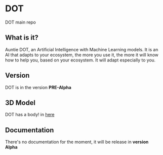 # DOT 
DOT main repo

## What is it?
Auntie DOT, an Artificial Intelligence with Machine Learning models. It is an AI that adapts to your ecosystem, the more you use it, the more it will know how to 
help you, based on your ecosystem. It will adapt especially to you.

## Version 
DOT is in the version **PRE-Alpha**

## 3D Model
DOT has a body! in [here](https://skfb.ly/oquMZ)

## Documentation
There's no documentation for the moment, it will be release in **version Alpha**
